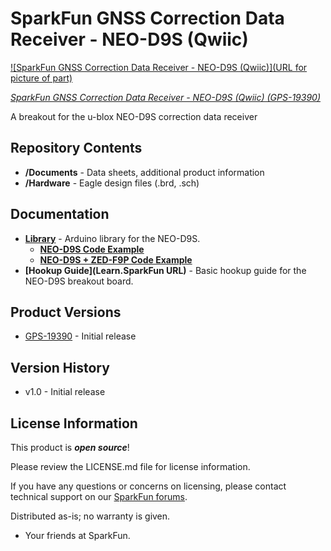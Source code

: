 SparkFun GNSS Correction Data Receiver - NEO-D9S (Qwiic)
========================================

[![SparkFun GNSS Correction Data Receiver - NEO-D9S (Qwiic)](URL for picture of part)](https://www.sparkfun.com/products/19390)

[*SparkFun GNSS Correction Data Receiver - NEO-D9S (Qwiic) (GPS-19390)*](https://www.sparkfun.com/products/19390)

A breakout for the u-blox NEO-D9S correction data receiver

Repository Contents
-------------------
* **/Documents** - Data sheets, additional product information
* **/Hardware** - Eagle design files (.brd, .sch)

Documentation
--------------
* **[Library](https://github.com/sparkfun/SparkFun_u-blox_GNSS_Arduino_Library)** - Arduino library for the NEO-D9S.
  * **[NEO-D9S Code Example](https://github.com/sparkfun/SparkFun_u-blox_GNSS_Arduino_Library/blob/main/examples/Example30_NEO-D9S/Example30_NEO-D9S.ino)**
  * **[NEO-D9S + ZED-F9P Code Example](https://github.com/sparkfun/SparkFun_u-blox_GNSS_Arduino_Library/tree/main/examples/ZED-F9P/Example19_LBand_Corrections_with_NEO-D9S)**
* **[Hookup Guide](Learn.SparkFun URL)** - Basic hookup guide for the NEO-D9S breakout board.

Product Versions
----------------
* [GPS-19390](https://www.sparkfun.com/products/19390) - Initial release

Version History
---------------
* v1.0 - Initial release

License Information
-------------------

This product is _**open source**_! 

Please review the LICENSE.md file for license information. 

If you have any questions or concerns on licensing, please contact technical support on our [SparkFun forums](https://forum.sparkfun.com/viewforum.php?f=152).

Distributed as-is; no warranty is given.

- Your friends at SparkFun.

_<COLLABORATION CREDIT>_
